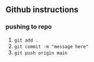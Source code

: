 ## Github instructions
### pushing to repo
1. ` git add . `
2. ` git commit -m "message here" `
3. ` git push origin main `